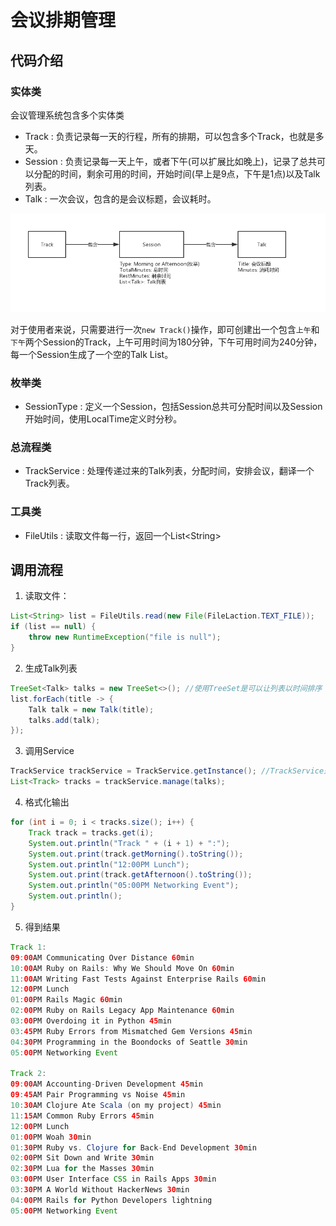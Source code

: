 # 会议排期管理

## 代码介绍

### 实体类

会议管理系统包含多个实体类

- Track : 负责记录每一天的行程，所有的排期，可以包含多个Track，也就是多天。
- Session : 负责记录每一天上午，或者下午(可以扩展比如晚上)，记录了总共可以分配的时间，剩余可用的时间，开始时间(早上是9点，下午是1点)以及Talk列表。
- Talk : 一次会议，包含的是会议标题，会议耗时。

![i](img/entities.png)

对于使用者来说，只需要进行一次`new Track()`操作，即可创建出一个包含`上午`和`下午`两个Session的Track，上午可用时间为180分钟，下午可用时间为240分钟，每一个Session生成了一个空的Talk List。

### 枚举类

- SessionType : 定义一个Session，包括Session总共可分配时间以及Session开始时间，使用LocalTime定义时分秒。

### 总流程类

- TrackService : 处理传递过来的Talk列表，分配时间，安排会议，翻译一个Track列表。

### 工具类

- FileUtils : 读取文件每一行，返回一个List<String\>

## 调用流程

1. 读取文件：

```java
List<String> list = FileUtils.read(new File(FileLaction.TEXT_FILE));
if (list == null) {
    throw new RuntimeException("file is null");
}
```

2. 生成Talk列表

```java
TreeSet<Talk> talks = new TreeSet<>(); //使用TreeSet是可以让列表以时间排序
list.forEach(title -> {
    Talk talk = new Talk(title);
    talks.add(talk);
});
```

3. 调用Service

```java
TrackService trackService = TrackService.getInstance(); //TrackService是单例的
List<Track> tracks = trackService.manage(talks);
```

4. 格式化输出

```java
for (int i = 0; i < tracks.size(); i++) {
    Track track = tracks.get(i);
    System.out.println("Track " + (i + 1) + ":");
    System.out.print(track.getMorning().toString());
    System.out.println("12:00PM Lunch");
    System.out.print(track.getAfternoon().toString());
    System.out.println("05:00PM Networking Event");
    System.out.println();
}
```

5. 得到结果

```java
Track 1:
09:00AM Communicating Over Distance 60min
10:00AM Ruby on Rails: Why We Should Move On 60min
11:00AM Writing Fast Tests Against Enterprise Rails 60min
12:00PM Lunch
01:00PM Rails Magic 60min
02:00PM Ruby on Rails Legacy App Maintenance 60min
03:00PM Overdoing it in Python 45min
03:45PM Ruby Errors from Mismatched Gem Versions 45min
04:30PM Programming in the Boondocks of Seattle 30min
05:00PM Networking Event

Track 2:
09:00AM Accounting-Driven Development 45min
09:45AM Pair Programming vs Noise 45min
10:30AM Clojure Ate Scala (on my project) 45min
11:15AM Common Ruby Errors 45min
12:00PM Lunch
01:00PM Woah 30min
01:30PM Ruby vs. Clojure for Back-End Development 30min
02:00PM Sit Down and Write 30min
02:30PM Lua for the Masses 30min
03:00PM User Interface CSS in Rails Apps 30min
03:30PM A World Without HackerNews 30min
04:00PM Rails for Python Developers lightning
05:00PM Networking Event
```

